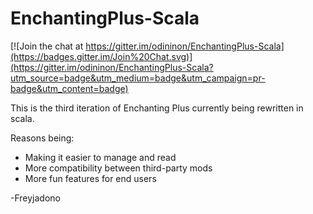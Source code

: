 EnchantingPlus-Scala
====================

[![Join the chat at https://gitter.im/odininon/EnchantingPlus-Scala](https://badges.gitter.im/Join%20Chat.svg)](https://gitter.im/odininon/EnchantingPlus-Scala?utm_source=badge&utm_medium=badge&utm_campaign=pr-badge&utm_content=badge)

This is the third iteration of Enchanting Plus currently being rewritten in scala.

Reasons being:
* Making it easier to manage and read
* More compatibility between third-party mods
* More fun features for end users

-Freyjadono
